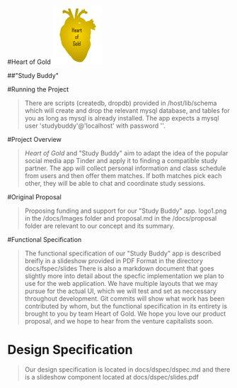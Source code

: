 #Heart of Gold
<img src = "docs/Images/logo1.png" alt = "Heart of Gold" height = "132" width = "110">

##"Study Buddy"

#Running the Project
> There are scripts (createdb, dropdb) provided in /host/lib/schema which will create and drop the relevant mysql database, and tables for you as long as mysql is already installed. The app expects a mysql user 'studybuddy'@'localhost' with password ''.

#Project Overview
>*Heart of Gold* and "Study Buddy" aim to adapt the idea of the popular social media app Tinder and apply it to finding a compatible study partner. The app will collect personal information and class schedule from users and then offer them matches. If both matches pick each other, they will be able to chat and coordinate study sessions.

#Original Proposal
> Proposing funding and support for our "Study Buddy" app. logo1.png in the /docs/Images folder and proposal.md in the /docs/proposal folder are relevant to our concept and its summary.

#Functional Specification
> The functional specification of our "Study Buddy" app is described breifly in a slideshow provided in PDF Format in the directory docs/fspec/slides
> There is also a markdown document that goes slightly more into detail about the specfic implementation we plan to use for the web application. We have multiple layouts that we may pursue for the actual UI, which we will test and set as neccessary throughout development.
> Git commits will show what work has been contributed by whom, but the functional specification in its entirety is brought to you by team Heart of Gold. We hope you love our product proposal, and we hope to hear from the venture capitalists soon.

# Design Specification
> Our design specification is located in docs/dspec/dspec.md and there is a slideshow component located at docs/dspec/slides.pdf
